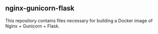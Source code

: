 ## nginx-gunicorn-flask


This repository contains files necessary for building a Docker image of
Nginx + Gunicorn + Flask.
